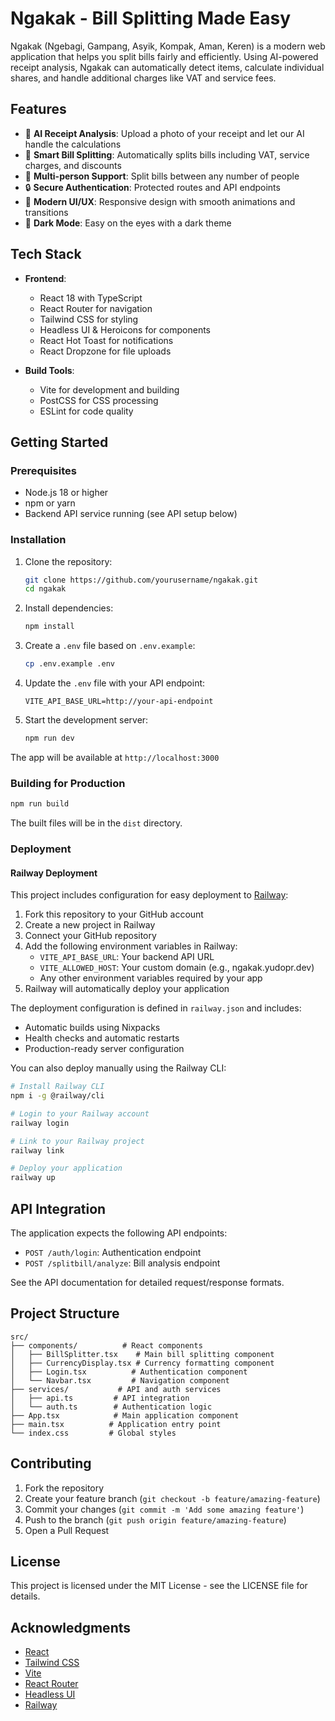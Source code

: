 # Ngakak - Bill Splitting Made Easy

Ngakak (Ngebagi, Gampang, Asyik, Kompak, Aman, Keren) is a modern web application that helps you split bills fairly and efficiently. Using AI-powered receipt analysis, Ngakak can automatically detect items, calculate individual shares, and handle additional charges like VAT and service fees.

## Features

- 📸 **AI Receipt Analysis**: Upload a photo of your receipt and let our AI handle the calculations
- 🧮 **Smart Bill Splitting**: Automatically splits bills including VAT, service charges, and discounts
- 👥 **Multi-person Support**: Split bills between any number of people
- 🔒 **Secure Authentication**: Protected routes and API endpoints
- 💫 **Modern UI/UX**: Responsive design with smooth animations and transitions
- 🌙 **Dark Mode**: Easy on the eyes with a dark theme

## Tech Stack

- **Frontend**:
  - React 18 with TypeScript
  - React Router for navigation
  - Tailwind CSS for styling
  - Headless UI & Heroicons for components
  - React Hot Toast for notifications
  - React Dropzone for file uploads

- **Build Tools**:
  - Vite for development and building
  - PostCSS for CSS processing
  - ESLint for code quality

## Getting Started

### Prerequisites

- Node.js 18 or higher
- npm or yarn
- Backend API service running (see API setup below)

### Installation

1. Clone the repository:
   ```bash
   git clone https://github.com/yourusername/ngakak.git
   cd ngakak
   ```

2. Install dependencies:
   ```bash
   npm install
   ```

3. Create a `.env` file based on `.env.example`:
   ```bash
   cp .env.example .env
   ```

4. Update the `.env` file with your API endpoint:
   ```
   VITE_API_BASE_URL=http://your-api-endpoint
   ```

5. Start the development server:
   ```bash
   npm run dev
   ```

The app will be available at `http://localhost:3000`

### Building for Production

```bash
npm run build
```

The built files will be in the `dist` directory.

### Deployment

#### Railway Deployment

This project includes configuration for easy deployment to [Railway](https://railway.app):

1. Fork this repository to your GitHub account
2. Create a new project in Railway
3. Connect your GitHub repository
4. Add the following environment variables in Railway:
   - `VITE_API_BASE_URL`: Your backend API URL
   - `VITE_ALLOWED_HOST`: Your custom domain (e.g., ngakak.yudopr.dev)
   - Any other environment variables required by your app
5. Railway will automatically deploy your application

The deployment configuration is defined in `railway.json` and includes:
- Automatic builds using Nixpacks
- Health checks and automatic restarts
- Production-ready server configuration

You can also deploy manually using the Railway CLI:
```bash
# Install Railway CLI
npm i -g @railway/cli

# Login to your Railway account
railway login

# Link to your Railway project
railway link

# Deploy your application
railway up
```

## API Integration

The application expects the following API endpoints:

- `POST /auth/login`: Authentication endpoint
- `POST /splitbill/analyze`: Bill analysis endpoint

See the API documentation for detailed request/response formats.

## Project Structure

```
src/
├── components/          # React components
│   ├── BillSplitter.tsx    # Main bill splitting component
│   ├── CurrencyDisplay.tsx # Currency formatting component
│   ├── Login.tsx          # Authentication component
│   └── Navbar.tsx         # Navigation component
├── services/           # API and auth services
│   ├── api.ts         # API integration
│   └── auth.ts        # Authentication logic
├── App.tsx            # Main application component
├── main.tsx          # Application entry point
└── index.css         # Global styles
```

## Contributing

1. Fork the repository
2. Create your feature branch (`git checkout -b feature/amazing-feature`)
3. Commit your changes (`git commit -m 'Add some amazing feature'`)
4. Push to the branch (`git push origin feature/amazing-feature`)
5. Open a Pull Request

## License

This project is licensed under the MIT License - see the LICENSE file for details.

## Acknowledgments

- [React](https://reactjs.org/)
- [Tailwind CSS](https://tailwindcss.com/)
- [Vite](https://vitejs.dev/)
- [React Router](https://reactrouter.com/)
- [Headless UI](https://headlessui.dev/)
- [Railway](https://railway.app)
